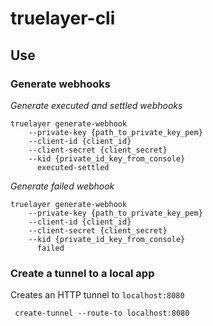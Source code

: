 # truelayer-cli


## Use

### Generate webhooks

*Generate executed and settled webhooks*

```
truelayer generate-webhook 
    --private-key {path_to_private_key_pem} 
    --client-id {client_id} 
    --client-secret {client_secret}
    --kid {private_id_key_from_console}
      executed-settled
```

*Generate failed webhook*

```
truelayer generate-webhook 
    --private-key {path_to_private_key_pem} 
    --client-id {client_id} 
    --client-secret {client_secret}
    --kid {private_id_key_from_console}
      failed
```

### Create a tunnel to a local app

Creates an HTTP tunnel to `localhost:8080`

```
 create-tunnel --route-to localhost:8080
```
